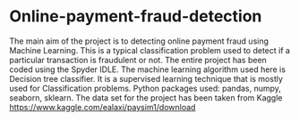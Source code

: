 # Online-payment-fraud-detection
The main aim of the project is to detecting online payment fraud using Machine Learning. This is a typical classification problem used to detect if a particular transaction is fraudulent or not.
The entire project has been coded using the Spyder IDLE.
The machine learning algorithm used here is Decision tree classifier. It is a supervised learning technique that is mostly used for Classification problems.
Python packages used: pandas, numpy, seaborn, sklearn.
The data set for the project has been taken from Kaggle https://www.kaggle.com/ealaxi/paysim1/download
